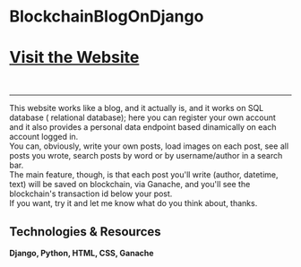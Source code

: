 # BlockchainBlogOnDjango

<a href="https://lorenzolovito.eu.pythonanywhere.com"><h1>Visit the Website</h1></a><br>
<hr>
This website works like a blog, and it actually is, and it works on SQL database ( relational database); here you can register your own account and it also provides a personal data endpoint based dinamically on each account logged in.<br>
You can, obviously, write your own posts, load images on each post, see all posts you wrote, search posts by word or by username/author in a search bar.<br>
The main feature, though, is that each post you'll write (author, datetime, text) will be saved on blockchain, via Ganache, and you'll see the blockchain's transaction id below your post.<br>
If you want, try it and let me know what do you think about, thanks.

<h2>Technologies & Resources</h2>
<strong>Django, Python, HTML, CSS, Ganache</strong>

